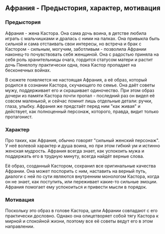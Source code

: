 ## Афрания - Предыстория, характер, мотивация

### Предыстория

Афрания - жена Кастора. Она сама дочь воина, в детстве любила играть с мальчишками и дралась с ними на палках. Она привыкла быть сильной и сама отстаивать свои интересы, но встреча и брак с Кастором - сильным, могучим, заботливым - позволила Афрании наконец-то почувствовать себя женщиной. Она с радостью приняла на себя роль хранительницы очага, гордится статусом матери и растит дочь Пенелопу практически одна, пока Кастор пропадает на бесконечных войнах.

В сюжете появляется не настоящая Афрания, а её образ, который родился в сознании Кастора, скучающего по семье. Она даёт советы мужу, поддерживает его и скрашивает одиночество. При этом образ дочери из памяти Кастора почти пропал - последний раз он видел её совсем маленькой, и сейчас помнит лишь отдельные детали: ручки, глаза, улыбку. Афрания же предстаёт перед ним "как живая" и действует, как полноценный персонаж, которого, правда, видит только протагонист.

### Характер

Про таких, как Афрания, обычно говорят "сильный женский персонаж". У неё волевой характер и душа воина, но при этом гибкий ум и истинно женская мудрость. Афрания всегда знает, как успокоить мужа и поддержать его в трудную минуту, всегда найдёт верные слова.

Её образ, созданный Кастором, сохранил все оригинальные качества Афрании. Она может поспорить с ним, наставить на верный путь, диалоги с ней по сути являются внутренним монологом Кастора, когда он не знает, как поступить, или переживает какие-то сильные эмоции. Афрания помогает ему успокоиться и привести мысли в порядок.

### Мотивация

Поскольку это образ в голове Кастора, цели Афрании совпадают с его практически дословно. Однако она олицетворяет собой тягу Кастора к мирной и спокойной жизни, поэтому все её советы ведут его в этом направлении.